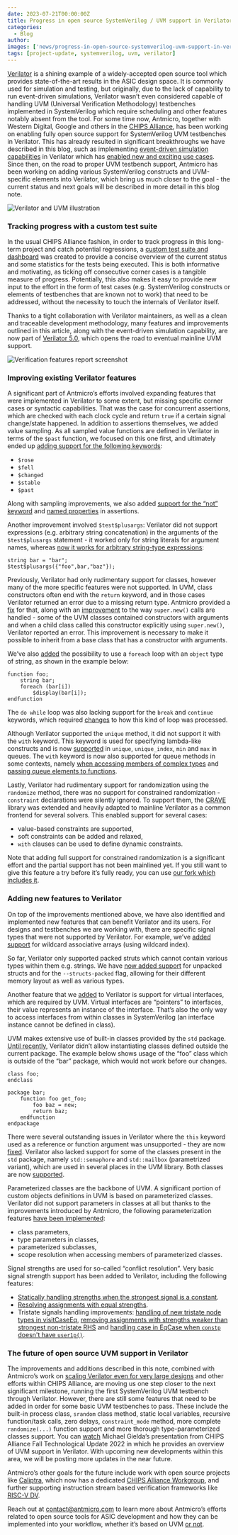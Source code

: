 ```yaml
---
date: 2023-07-21T00:00:00Z
title: Progress in open source SystemVerilog / UVM support in Verilator
categories:
  - Blog
author:
images: ['news/progress-in-open-source-systemverilog-uvm-support-in-verilator/scaling-verilator--chips-alliance.png']
tags: [project-update, systemverilog, uvm, verilator]
---
```



[Verilator](https://github.com/verilator/verilator) is a shining example of a widely-accepted open source tool which provides state-of-the-art results in the ASIC design space. It is commonly used for simulation and testing, but originally, due to the lack of capability to run event-driven simulations, Verilator wasn’t even considered capable of handling UVM (Universal Verification Methodology) testbenches implemented in SystemVerilog which require scheduling and other features notably absent from the tool. For some time now, Antmicro, together with Western Digital, Google and others in the [CHIPS Alliance](https://chipsalliance.org/), has been working on enabling fully open source support for SystemVerilog UVM testbenches in Verilator. This has already resulted in significant breakthroughs we have described in this blog, such as implementing [event-driven simulation capabilities](https://antmicro.com/blog/2021/12/coroutines-for-dynamic-scheduling-in-verilator/) in Verilator which has [enabled new and exciting use cases](https://twitter.com/jevinskie/status/1602834358561566720). Since then, on the road to proper UVM testbench support, Antmicro has been working on adding various SystemVerilog constructs and UVM-specific elements into Verilator, which bring us much closer to the goal - the current status and next goals will be described in more detail in this blog note.

![Verilator and UVM illustration](uvm-support-in-verilator-illustration.svg)

### Tracking progress with a custom test suite

In the usual CHIPS Alliance fashion, in order to track progress in this long-term project and catch potential regressions, a [custom test suite and dashboard](https://antmicro.github.io/verilator-verification-features-tests/log.html) was created to provide a concise overview of the current status and some statistics for the tests being executed. This is both informative and motivating, as ticking off consecutive corner cases is a tangible measure of progress. Potentially, this also makes it easy to provide new input to the effort in the form of test cases (e.g. SystemVerilog constructs or elements of testbenches that are known not to work) that need to be addressed, without the necessity to touch the internals of Verilator itself.
  
Thanks to a tight collaboration with Verilator maintainers, as well as a clean and traceable development methodology, many features and improvements outlined in this article, along with the event-driven simulation capability, are now part of [Verilator 5.0](https://verilator.org/guide/latest/changes.html#revision-history), which opens the road to eventual mainline UVM support. 

![Verification features report screenshot](uvm-support-in-verilator-report.svg)

### Improving existing Verilator features

A significant part of Antmicro’s efforts involved expanding features that were implemented in Verilator to some extent, but missing specific corner cases or syntactic capabilities. That was the case for concurrent assertions, which are checked with each clock cycle and return `true` if a certain signal change/state happened. In addition to assertions themselves, we added value sampling. As all sampled value functions are defined in Verilator in terms of the `$past` function, we focused on this one first, and ultimately ended up [adding support for the following keywords](https://github.com/verilator/verilator/pull/3569):
* `$rose`
* `$fell`
* `$changed`
* `$stable`
* `$past`

Along with sampling improvements, we also added [support for the “not” keyword](https://github.com/verilator/verilator/pull/3572) and [named properties](https://github.com/verilator/verilator/pull/3667) in assertions.

Another improvement involved `$test$plusargs`: Verilator did not support expressions (e.g. arbitrary string concatenation) in the arguments of the `$test$plusargs` statement - it worked only for string literals for argument names, whereas [now it works for arbitrary string-type expressions](https://github.com/verilator/verilator/pull/3489): 

```
string bar = "bar";
$test$plusargs({"foo",bar,"baz"});
```

Previously, Verilator had only rudimentary support for classes, however many of the more specific features were not supported. In UVM, class constructors often end with the `return` keyword, and in those cases Verilator returned an error due to a missing return type. Antmicro provided a [fix](https://github.com/verilator/verilator/pull/3734) for that, along with an [improvement](https://github.com/verilator/verilator/pull/3789) to the way `super.new()` calls are handled - some of the UVM classes contained constructors with arguments and when a child class called this constructor explicitly using `super.new()`, Verilator reported an error. This improvement is necessary to make it possible to inherit from a base class that has a constructor with arguments.

We’ve also [added](https://github.com/verilator/verilator/pull/3760) the possibility to use a `foreach` loop with an `object` type of string, as shown in the example below: 
```
function foo;
	string bar;
	foreach (bar[i])
    	$display(bar[i]);
endfunction
```
The `do while` loop was also lacking support for the `break` and `continue` keywords, which required [changes](https://github.com/verilator/verilator/pull/3731) to how this kind of loop was processed.

Although Verilator supported the `unique` method, it did not support it with the `with` keyword. This keyword is used for specifying lambda-like constructs and is now [supported](https://github.com/verilator/verilator/pull/3772) in `unique`, `unique_index`, `min` and `max` in queues. The `with` keyword is now also supported for queue methods in some contexts, namely [when accessing members of complex types](https://github.com/verilator/verilator/pull/3775) and [passing queue elements to functions](https://github.com/verilator/verilator/pull/3739).

Lastly, Verilator had rudimentary support for randomization using the `randomize` method, there was no support for constrained randomization - `constraint` declarations were silently ignored. To support them, the [CRAVE](https://github.com/antmicro/crave) library was extended and heavily adapted to mainline Verilator as a common frontend for several solvers. This enabled support for several cases:
* value-based constraints are supported,
* soft constraints can be added and relaxed,
* `with` clauses can be used to define dynamic constraints.

Note that adding full support for constrained randomization is a significant effort and the partial support has not been mainlined yet. If you still want to give this feature a try before it’s fully ready, you can use [our fork which includes it](https://github.com/antmicro/verilator-1/tree/c975a61f9300a89c0589b84b63200a0d1eb84bde).

### Adding new features to Verilator

On top of the improvements mentioned above, we have also identified and implemented new features that can benefit Verilator and its users. For designs and testbenches we are working with, there are specific signal types that were not supported by Verilator. For example, we’ve [added support](https://github.com/verilator/verilator/pull/3501) for wildcard associative arrays (using wildcard index).

So far, Verilator only supported packed struts which cannot contain various types within them e.g. strings. We have [now added support](https://github.com/verilator/verilator/pull/3802) for unpacked structs and for the `--structs-packed` flag, allowing for their different memory layout as well as various types.

Another feature that we [added](https://github.com/verilator/verilator/pull/3654) to Verilator is support for virtual interfaces, which are required by UVM. Virtual interfaces are “pointers” to interfaces, their value represents an instance of the interface. That’s also the only way to access interfaces from within classes in SystemVerilog (an interface instance cannot be defined in class).

UVM makes extensive use of built-in classes provided by the `std` package. [Until recently](https://github.com/verilator/verilator/pull/3755), Verilator didn’t allow instantiating classes defined outside the current package. The example below shows usage of the “foo” class which is outside of the “bar” package, which would not work before our changes.

```
class foo;
endclass

package bar;
	function foo get_foo;
    	foo baz = new;
    	return baz;
	endfunction
endpackage
```
There were several outstanding issues in Verilator where the `this` keyword used as a reference or function argument was unsupported - they are now [fixed](https://github.com/verilator/verilator/pull/3675). Verilator also lacked support for some of the classes present in the `std` package, namely `std::semaphore` and `std::mailbox` (parametrized variant), which are used in several places in the UVM library. Both classes are now [supported](https://github.com/verilator/verilator/pull/3708). 

Parameterized classes are the backbone of UVM. A significant portion of custom objects definitions in UVM is based on parameterized classes. Verilator did not support parameters in classes at all but thanks to the improvements introduced by Antmicro, the following parameterization features [have been implemented](https://github.com/verilator/verilator/pull/3541): 
* class parameters,
* type parameters in classes,
* parameterized subclasses,
* scope resolution when accessing members of parameterized classes.

Signal strengths are used for so-called “conflict resolution”. Very basic signal strength support has been added to Verilator, including the following features:
* [Statically handling strengths when the strongest signal is a constant](https://github.com/verilator/verilator/pull/3601). 
* [Resolving assignments with equal strengths](https://github.com/verilator/verilator/pull/3637). 
* Tristate signals handling improvements: [handling of new tristate node types in visitCaseEq](https://github.com/verilator/verilator/pull/3604), [removing assignments with strengths weaker than strongest non-tristate RHS](https://github.com/verilator/verilator/pull/3629) and [handling case in EqCase when `constp` doesn't have `user1p()`](https://github.com/verilator/verilator/pull/3551). 

### The future of open source UVM support in Verilator

The improvements and additions described in this note, combined with Antmicro’s work on [scaling Verilator even for very large designs](https://antmicro.com/blog/2022/11/scaling-verilator-for-very-large-designs/) and other efforts within CHIPS Alliance, are moving us one step closer to the next significant milestone, running the first SystemVerilog UVM testbench through Verilator. However, there are still some features that need to be added in order for some basic UVM testbenches to pass. These include the built-in process class, `srandom` class method, static local variables, recursive function/task calls, zero delays, `constraint_mode` method, more complete `randomize(...)` function support and more thorough type-parameterized classes support. You can [watch](https://www.youtube.com/watch?v=oeY-j7WrWBg) Michael Gielda’s presentation from CHIPS Alliance Fall Technological Update 2022 in which he provides an overview of UVM support in Verilator. With upcoming new developments within this area, we will be posting more updates in the near future.

Antmicro’s other goals for the future include work with open source projects like [Caliptra](https://chipsalliance.org/announcement/2022/12/13/chips-alliance-welcomes-the-caliptra-open-source-root-of-trust-project/), which now has a dedicated [CHIPS Alliance Workgroup](https://lists.chipsalliance.org/g/caliptra-wg), and further supporting instruction stream based verification frameworks like [RISC-V DV](https://github.com/google/riscv-dv). 

Reach out at [contact@antmicro.com](mailto:contact@antmicro.com) to learn more about Antmicro’s efforts related to open source tools for ASIC development and how they can be implemented into your workflow, whether it’s based on UVM [or not](https://antmicro.com/blog/2022/10/open-source-tl-to-ahb-bridges-with-cocotb/).
